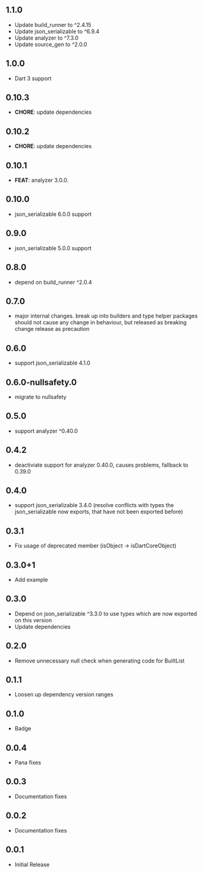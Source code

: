 ## 1.1.0

- Update build_runner to ^2.4.15
- Update json_serializable to ^6.9.4
- Update analyzer to ^7.3.0
- Update source_gen to ^2.0.0

## 1.0.0

- Dart 3 support

## 0.10.3

- **CHORE**: update dependencies

## 0.10.2

- **CHORE**: update dependencies

## 0.10.1

- **FEAT**: analyzer 3.0.0.

## 0.10.0

- json_serializable 6.0.0 support

## 0.9.0

- json_serializable 5.0.0 support

## 0.8.0

- depend on build_runner ^2.0.4

## 0.7.0

- major internal changes. break up into builders and type helper packages
  should not cause any change in behaviour, but released as breaking change release
  as precaution

## 0.6.0

- support json_serializable 4.1.0

## 0.6.0-nullsafety.0

- migrate to nullsafety

## 0.5.0

- support analyzer ^0.40.0

## 0.4.2

- deactiviate support for analyzer 0.40.0, causes problems, fallback to 0.39.0

## 0.4.0

- support json_serializable 3.4.0 (resolve conflicts with types the json_serializable now exports, that have not been exported before)

## 0.3.1

- Fix usage of deprecated member (isObject -> isDartCoreObject)

## 0.3.0+1

- Add example

## 0.3.0

- Depend on json_serializable ^3.3.0 to use types which are now exported on this version
- Update dependencies

## 0.2.0

- Remove unnecessary null check when generating code for BuiltList

## 0.1.1

- Loosen up dependency version ranges

## 0.1.0

- Badge

## 0.0.4

- Pana fixes

## 0.0.3

- Documentation fixes

## 0.0.2

- Documentation fixes

## 0.0.1

- Initial Release
